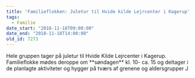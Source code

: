 ```yaml
---
title: 'Familieflokken: Juletur til Hvide kilde Lejrcenter i Kagerup'
tags:
  - Familie
date_start: "2018-11-18T09:00:00"
date_end: "2018-11-18T14:00:00"
old_id: 7273
---
```

<p class="Textbody">Hele gruppen tager på juletur til Hvide Kilde Lejrcenter i Kagerup. <br /> Familieflokke mødes deroppe om **søndagen** kl. 10- ca. 15 og deltager i de planlagte aktiviteter og hygger på tværs af grenene og aldersgrupper J</p>